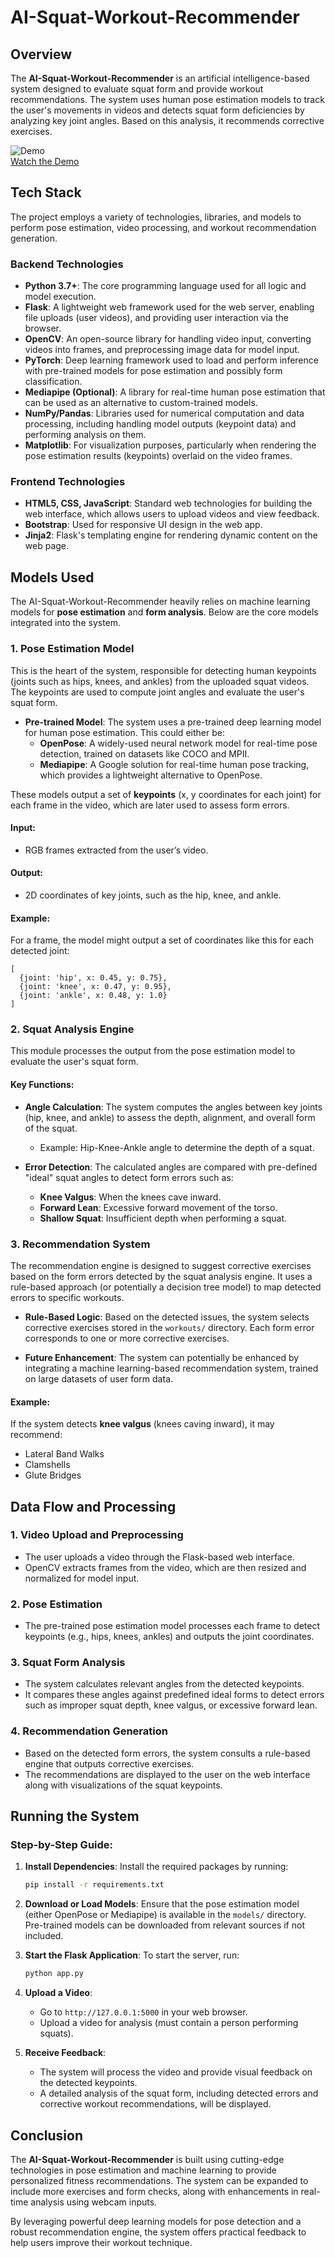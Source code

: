 # AI-Squat-Workout-Recommender

## Overview

The **AI-Squat-Workout-Recommender** is an artificial intelligence-based system designed to evaluate squat form and provide workout recommendations. The system uses human pose estimation models to track the user's movements in videos and detects squat form deficiencies by analyzing key joint angles. Based on this analysis, it recommends corrective exercises.


![Demo](https://img.youtube.com/vi/RTCbG9Q8kmI/0.jpg)  
[Watch the Demo](https://www.youtube.com/watch?v=RTCbG9Q8kmI) 

## Tech Stack

The project employs a variety of technologies, libraries, and models to perform pose estimation, video processing, and workout recommendation generation.

### Backend Technologies

- **Python 3.7+**: The core programming language used for all logic and model execution.
- **Flask**: A lightweight web framework used for the web server, enabling file uploads (user videos), and providing user interaction via the browser.
- **OpenCV**: An open-source library for handling video input, converting videos into frames, and preprocessing image data for model input.
- **PyTorch**: Deep learning framework used to load and perform inference with pre-trained models for pose estimation and possibly form classification.
- **Mediapipe (Optional)**: A library for real-time human pose estimation that can be used as an alternative to custom-trained models.
- **NumPy/Pandas**: Libraries used for numerical computation and data processing, including handling model outputs (keypoint data) and performing analysis on them.
- **Matplotlib**: For visualization purposes, particularly when rendering the pose estimation results (keypoints) overlaid on the video frames.

### Frontend Technologies

- **HTML5, CSS, JavaScript**: Standard web technologies for building the web interface, which allows users to upload videos and view feedback.
- **Bootstrap**: Used for responsive UI design in the web app.
- **Jinja2**: Flask's templating engine for rendering dynamic content on the web page.

## Models Used

The AI-Squat-Workout-Recommender heavily relies on machine learning models for **pose estimation** and **form analysis**. Below are the core models integrated into the system.

### 1. **Pose Estimation Model**

This is the heart of the system, responsible for detecting human keypoints (joints such as hips, knees, and ankles) from the uploaded squat videos. The keypoints are used to compute joint angles and evaluate the user's squat form.

- **Pre-trained Model**: The system uses a pre-trained deep learning model for human pose estimation. This could either be:
  - **OpenPose**: A widely-used neural network model for real-time pose detection, trained on datasets like COCO and MPII.
  - **Mediapipe**: A Google solution for real-time human pose tracking, which provides a lightweight alternative to OpenPose.

These models output a set of **keypoints** (x, y coordinates for each joint) for each frame in the video, which are later used to assess form errors.

#### Input:
- RGB frames extracted from the user’s video.

#### Output:
- 2D coordinates of key joints, such as the hip, knee, and ankle.

#### Example:
For a frame, the model might output a set of coordinates like this for each detected joint:
```
[
  {joint: 'hip', x: 0.45, y: 0.75},
  {joint: 'knee', x: 0.47, y: 0.95},
  {joint: 'ankle', x: 0.48, y: 1.0}
]
```

### 2. **Squat Analysis Engine**

This module processes the output from the pose estimation model to evaluate the user's squat form.

#### Key Functions:
- **Angle Calculation**: The system computes the angles between key joints (hip, knee, and ankle) to assess the depth, alignment, and overall form of the squat.
  - Example: Hip-Knee-Ankle angle to determine the depth of a squat.
  
- **Error Detection**: The calculated angles are compared with pre-defined "ideal" squat angles to detect form errors such as:
  - **Knee Valgus**: When the knees cave inward.
  - **Forward Lean**: Excessive forward movement of the torso.
  - **Shallow Squat**: Insufficient depth when performing a squat.

### 3. **Recommendation System**

The recommendation engine is designed to suggest corrective exercises based on the form errors detected by the squat analysis engine. It uses a rule-based approach (or potentially a decision tree model) to map detected errors to specific workouts.

- **Rule-Based Logic**: Based on the detected issues, the system selects corrective exercises stored in the `workouts/` directory. Each form error corresponds to one or more corrective exercises.
  
- **Future Enhancement**: The system can potentially be enhanced by integrating a machine learning-based recommendation system, trained on large datasets of user form data.

#### Example:
If the system detects **knee valgus** (knees caving inward), it may recommend:
- Lateral Band Walks
- Clamshells
- Glute Bridges

## Data Flow and Processing

### 1. Video Upload and Preprocessing
- The user uploads a video through the Flask-based web interface.
- OpenCV extracts frames from the video, which are then resized and normalized for model input.
  
### 2. Pose Estimation
- The pre-trained pose estimation model processes each frame to detect keypoints (e.g., hips, knees, ankles) and outputs the joint coordinates.

### 3. Squat Form Analysis
- The system calculates relevant angles from the detected keypoints.
- It compares these angles against predefined ideal forms to detect errors such as improper squat depth, knee valgus, or excessive forward lean.

### 4. Recommendation Generation
- Based on the detected form errors, the system consults a rule-based engine that outputs corrective exercises.
- The recommendations are displayed to the user on the web interface along with visualizations of the squat keypoints.

## Running the System

### Step-by-Step Guide:

1. **Install Dependencies**:
   Install the required packages by running:
   ```bash
   pip install -r requirements.txt
   ```

2. **Download or Load Models**:
   Ensure that the pose estimation model (either OpenPose or Mediapipe) is available in the `models/` directory. Pre-trained models can be downloaded from relevant sources if not included.

3. **Start the Flask Application**:
   To start the server, run:
   ```bash
   python app.py
   ```

4. **Upload a Video**:
   - Go to `http://127.0.0.1:5000` in your web browser.
   - Upload a video for analysis (must contain a person performing squats).
   
5. **Receive Feedback**:
   - The system will process the video and provide visual feedback on the detected keypoints.
   - A detailed analysis of the squat form, including detected errors and corrective workout recommendations, will be displayed.

## Conclusion

The **AI-Squat-Workout-Recommender** is built using cutting-edge technologies in pose estimation and machine learning to provide personalized fitness recommendations. The system can be expanded to include more exercises and form checks, along with enhancements in real-time analysis using webcam inputs.

By leveraging powerful deep learning models for pose detection and a robust recommendation engine, the system offers practical feedback to help users improve their workout technique.
